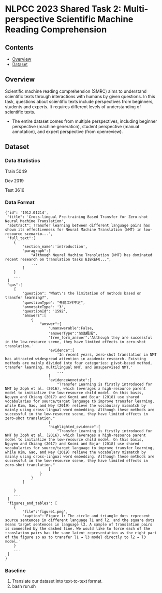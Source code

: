 # NLPCC 2023 Shared Task 2: Multi-perspective Scientific Machine Reading Comprehension

## Contents

- [Overview](#overview)
- [Dataset](#dataset)

## Overview


Scientific machine reading comprehension (SMRC) aims to understand scientific texts through interactions with humans by given questions. In this task, questions about scientific texts include perspectives from beginners, students and experts. It requires different levels of understanding of scientific texts. 
- The entire dataset comes from multiple perspectives, including beginner perspective (machine generation), student perspective (manual annotation), and expert perspective (from openreview).

## Dataset

<!-- The data is available [here]().  -->

### Data Statistics

Train 5049  

Dev 2019

Test 3616

### Data Format

    {"id": '1912.01214', 
     "title": 'Cross-lingual Pre-training Based Transfer for Zero-shot Neural Machine Translation', 
     "abstract": Transfer learning between different language pairs has shown its effectiveness for Neural Machine Translation (NMT) in low-resource scenario...',  
     "full_text":[
        {
            "section_name":'introduction',
            "paragraph":[
                "Although Neural Machine Translation (NMT) has dominated recent research on translation tasks BIBREF0...",
                ...
            ]
        }
        ...
     ]
     "qas":[
        {
            "question": "What\'s the limitation of methods based on transfer learning?",
            "questionType": "先前工作不足",
            "annotateType": '3',
            "questionId": '1592',
            "answers":[
                {
                    "answer":{
                        "unanswerable":False,
                        "answerType":"总结概括",
                        "free_form_answer":'Although they are successful in the low-resource scene, they have limited effects in zero-shot translation.'
                        "evidence":[
                            'In recent years, zero-shot translation in NMT has attracted widespread attention in academic research. Existing methods are mainly divided into four categories: pivot-based method, transfer learning, multilingual NMT, and unsupervised NMT.'
                            ...
                        ]
                        "evidenceAnnotate":[
                            "Transfer Learning is firstly introduced for NMT by Zoph et al. (2016), which leverages a high-resource parent model to initialize the low-resource child model. On this basis, Nguyen and Chiang (2017) and Kocmi and Bojar (2018) use shared vocabularies for source/target language to improve transfer learning, while Kim, Gao, and Ney (2019) relieve the vocabulary mismatch by mainly using cross-lingual word embedding. Although these methods are successful in the low-resource scene, they have limited effects in zero-shot translation."
                        ]
                        "highlighted_evidence":[
                            "Transfer Learning is firstly introduced for NMT by Zoph et al. (2016), which leverages a high-resource parent model to initialize the low-resource child model. On this basis, Nguyen and Chiang (2017) and Kocmi and Bojar (2018) use shared vocabularies for source/target language to improve transfer learning, while Kim, Gao, and Ney (2019) relieve the vocabulary mismatch by mainly using cross-lingual word embedding. Although these methods are successful in the low-resource scene, they have limited effects in zero-shot translation."
                        ]
                    }
                }
            ]

        }
        ...
     ]
     "figures_and_tables": [
        {
            "file":'figure1.png',
            "caption":'Figure 1: The circle and triangle dots represent source sentences in different language l1 and l2, and the square dots means target sentences in language l3. A sample of translation pairs is connected by the dashed line. We would like to force each of the translation pairs has the same latent representation as the right part of the figure so as to transfer l1 → l3 model directly to l2 → l3 model.'
        }
        ...
     ]
    }
### Baseline

1. Translate our dataset into text-to-text format.
2. bash run.sh
